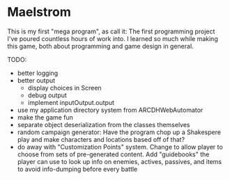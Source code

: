 
# Maelstrom
This is my first "mega program", as call it: The first programming project I've
poured countless hours of work into. I learned so much while making this game,
both about programming and game design in general.

TODO:
* better logging
* better output
    * display choices in Screen
    * debug output
    * implement inputOutput.output
* use my application directory system from ARCDHWebAutomator
* make the game fun
* separate object deserialization from the classes themselves
* random campaign generator: Have the program chop up a Shakespere play and make
  characters and locations based off of that?
* do away with "Customization Points" system. Change to allow player to choose
  from sets of pre-generated content. Add "guidebooks" the player can use to
  look up info on enemies, actives, passives, and items to avoid info-dumping
  before every battle
